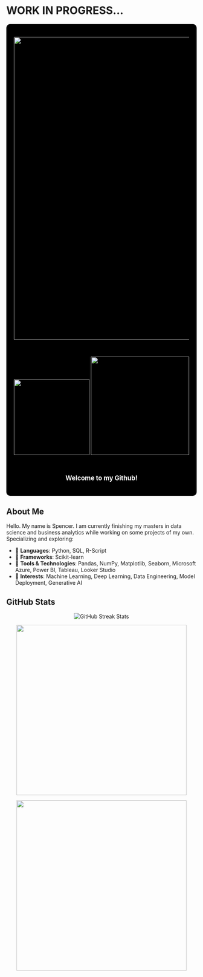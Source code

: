 # WORK IN PROGRESS...

<div style="background-color:rgb(0, 0, 0); padding: 20px; border-radius: 10px;">
  
  <!-- Top GIF (Centered) -->
  <p align="center">
    <img src="https://media3.giphy.com/media/v1.Y2lkPTc5MGI3NjExcHY3cGM4azdpNGFvbm01ZXIxa3RrdmhpdWU5d254ZzRpZDRwZm84bCZlcD12MV9pbnRlcm5hbF9naWZfYnlfaWQmY3Q9Zw/pJNwGd19GCdGJQkCee/giphy.gif" width="800">
  </p>

  <br>

  <!-- Badges (Centered) -->
  <p align="center">
    <img src="https://komarev.com/ghpvc/?username=BOYSABIO&color=red" width="200">
    <img src="https://img.shields.io/badge/LinkedIn-SpencerWood-blue" width="260">
  </p>

  <br>

  <!-- Welcome Text (Centered) -->
  <p align="center" style="font-size: 1.2em; font-weight: bold; color: White;">Welcome to my Github!</p>

</div>


## About Me

Hello. My name is Spencer. I am currently finishing my masters in data science and business analytics while working on some projects of my own. Specializing and exploring:

- 🔹 **Languages**: Python, SQL, R-Script
- 🔹 **Frameworks**: Scikit-learn
- 🔹 **Tools & Technologies**: Pandas, NumPy, Matplotlib, Seaborn, Microsoft Azure, Power BI, Tableau, Looker Studio
- 🔹 **Interests**: Machine Learning, Deep Learning, Data Engineering, Model Deployment, Generative AI

## GitHub Stats

<p align="center">
  <img src="https://github-readme-streak-stats.herokuapp.com/?user=BOYSABIO&theme=radical" alt="GitHub Streak Stats">
</p>

<p align="center">
  <img src="https://github-readme-stats.vercel.app/api?username=BOYSABIO&show_icons=true&theme=radical" width="450px">
</p>

<p align="center">
  <img src="https://github-readme-stats.vercel.app/api/top-langs/?username=BOYSABIO&layout=compact&theme=radical" width="450px">
</p>





<!--
<div style="background: url('https://i.imgur.com/njPhhkc.gif') center/cover no-repeat; padding: 50px; text-align: center; border-radius: 10px;">

  <img src="https://media1.giphy.com/media/v1.Y2lkPTc5MGI3NjExOWY3bGtobm1mNWY3bXptMDk5bjkzMWQxdHdpYXBwamVnNzY2NXp2eCZlcD12MV9pbnRlcm5hbF9naWZfYnlfaWQmY3Q9cw/jpDcIzyvr3BRxOpZb5/giphy.gif" width="400px">

  <br><br>

  <p align="center">
    <img src="https://komarev.com/ghpvc/?username=BOYSABIO&color=red" width="200">
    <img src="https://img.shields.io/badge/LinkedIn-SpencerWood-blue" width="260">
  </p>

  <br>

  <p align="center" style="font-size: 1.2em; font-weight: bold; color: white;">Welcome to my Github!</p>

</div>
-->
